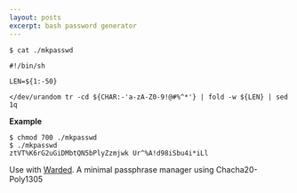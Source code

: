 ```yaml
---
layout: posts
excerpt: bash password generator
---
```


`$ cat ./mkpasswd`

```
#!/bin/sh

LEN=${1:-50}

</dev/urandom tr -cd ${CHAR:-'a-zA-Z0-9!@#%^*'} | fold -w ${LEN} | sed 1q
```

**Example**

```
$ chmod 700 ./mkpasswd
$ ./mkpasswd
ztVT%K6rG2uGiDMbtQN5bPlyZzmjwk Ur^%A!d98iSbu4i*iLl
```

Use with [Warded](https://github.com/hexid/warded). A minimal passphrase manager using Chacha20-Poly1305

